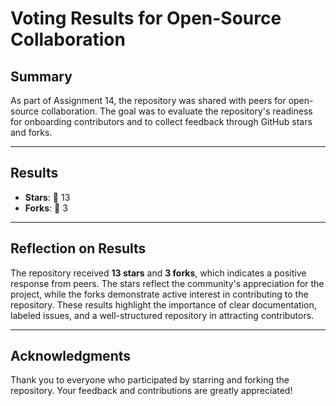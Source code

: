 # Voting Results for Open-Source Collaboration

## Summary
As part of Assignment 14, the repository was shared with peers for open-source collaboration. The goal was to evaluate the repository's readiness for onboarding contributors and to collect feedback through GitHub stars and forks.

---

## Results

- **Stars**: 🌟 13
- **Forks**: 🍴 3

---

## Reflection on Results

The repository received **13 stars** and **3 forks**, which indicates a positive response from peers. The stars reflect the community's appreciation for the project, while the forks demonstrate active interest in contributing to the repository. These results highlight the importance of clear documentation, labeled issues, and a well-structured repository in attracting contributors.

---

## Acknowledgments

Thank you to everyone who participated by starring and forking the repository. Your feedback and contributions are greatly appreciated!